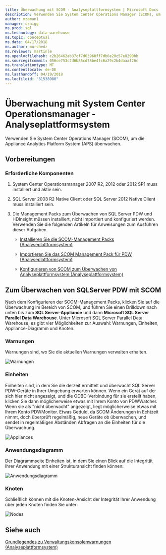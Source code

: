 ```yaml
---
title: Überwachung mit SCOM - Analyseplattformsystem | Microsoft Docs
description: Verwenden Sie System Center Operations Manager (SCOM), um die Appliance Analytics Platform System (APS) überwachen.
author: mzaman1
manager: craigg
ms.prod: sql
ms.technology: data-warehouse
ms.topic: conceptual
ms.date: 04/17/2018
ms.author: murshedz
ms.reviewer: martinle
ms.openlocfilehash: c2b26462ab37cf7d63960ff7db6e20c57e8290bb
ms.sourcegitcommit: 056ce753c2d6b85cd78be4fc6a29c2b4daaaf26c
ms.translationtype: MT
ms.contentlocale: de-DE
ms.lasthandoff: 04/19/2018
ms.locfileid: "31538980"
---
```

# <a name="monitor-with-system-center-operations-manager---analytics-platform-system"></a>Überwachung mit System Center Operationsmanager - Analyseplattformsystem
Verwenden Sie System Center Operations Manager (SCOM), um die Appliance Analytics Platform System (APS) überwachen.
  
## <a name="before-you-begin"></a>Vorbereitungen  
  
### <a name="prerequisites"></a>Erforderliche Komponenten  
  
1.  System Center Operationsmanager 2007 R2, 2012 oder 2012 SP1 muss installiert und aktiv sein.  
  
2.  SQL Server 2008 R2 Native Client oder SQL Server 2012 Native Client muss installiert sein.  
  
3.  Die Management Packs zum Überwachen von SQL Server PDW und HDInsight müssen installiert, nicht importiert und konfiguriert werden. Verwenden Sie die folgenden Artikeln für Anweisungen zum Ausführen dieser Aufgaben.  
  
    -   [Installieren Sie die SCOM-Management Packs &#40;Analyseplattformsystem&#41;](install-the-scom-management-packs.md)  
  
    -   [Importieren Sie das SCOM Management Pack für PDW &#40;Analyseplattformsystem&#41;](import-the-scom-management-pack-for-pdw.md) 
    
    -   [Konfigurieren von SCOM zum Überwachen von Analyseplattformsystem &#40;Analyseplattformsystem&#41;](configure-scom-to-monitor-analytics-platform-system.md)
  
<!-- MISSING LINKS    -   [Import the SCOM Management Pack for HDInsight &#40;Analytics Platform System&#41;](import-the-scom-management-pack-for-hdinsight.md)  -->  
   
  
## <a name="to-monitor-sql-server-pdw-with-scom"></a>Zum Überwachen von SQLServer PDW mit SCOM  
Nach dem Konfigurieren der SCOM-Management Packs, klicken Sie auf die Überwachung im Bereich von SCOM, und führen Sie einen Drilldown nach unten bis zum **SQL Server-Appliance** und dann **Microsoft SQL Server Parallel Data Warehouse**. Unter Microsoft SQL Server Parallel Data Warehouse, es gibt vier Möglichkeiten zur Auswahl: Warnungen, Einheiten, Appliance-Diagramm und Knoten.  
  
### <a name="alerts"></a>Warnungen  
Warnungen sind, wo Sie die aktuellen Warnungen verwalten erhalten.  
  
![Warnungen](./media/monitor-the-appliance-by-using-system-center-operations-manager/SCOM_SCOM.png "SCOM_SCOM")  
  
### <a name="appliances"></a>Einheiten  
Einheiten sind, in dem Sie die derzeit ermittelt und überwacht SQL Server PDW-Geräte in Ihrer Umgebung erwarten können. Wenn ein Gerät auf der sich hier nicht angezeigt, und die ODBC-Verbindung für sie erstellt haben, klicken Sie dann möglicherweise etwas mit Ihrem Konto von PDWWatcher. Wenn sie als "nicht überwacht" angezeigt, liegt möglicherweise etwas mit Ihrem Konto PDWMonitor. Etwas Geduld, da SCOM Änderungen in Echtzeit nimmt, doch überprüft regelmäßig, neue Geräte ob überwachen, und sendet in regelmäßigen Abständen Abfragen an die Einheiten für die Überwachung.  
  
![Appliances](./media/monitor-the-appliance-by-using-system-center-operations-manager/SCOM_SCOM2.png "SCOM_SCOM2")  
  
### <a name="appliances-diagram"></a>Anwendungsdiagramm  
Der Diagrammseite Einheiten ist, in dem Sie einen Blick auf die Integrität Ihrer Anwendung mit einer Strukturansicht finden können:  
  
![Anwendungsdiagramm](./media/monitor-the-appliance-by-using-system-center-operations-manager/SCOM_SCOM3.png "SCOM_SCOM3")  
  
### <a name="nodes"></a>Knoten  
Schließlich können mit die Knoten-Ansicht der Integrität Ihrer Anwendung über jeden Knoten finden Sie unter:  
  
![Nodes](./media/monitor-the-appliance-by-using-system-center-operations-manager/SCOM_SCOM4.png "SCOM_SCOM4")  
  
## <a name="see-also"></a>Siehe auch  
<!-- MISSING LINKS [Common Metadata Query Examples &#40;SQL Server PDW&#41;](../sqlpdw/common-metadata-query-examples-sql-server-pdw.md)  -->  
[Grundlegendes zu Verwaltungskonsolenwarnungen &#40;Analyseplattformsystem&#41;](understanding-admin-console-alerts.md)  
  
